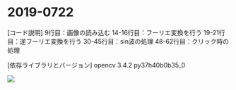 # 2019-0722
[コード説明]
9行目：画像の読み込む
14-16行目：フーリエ変換を行う
19-21行目：逆フーリエ変換を行う
30-45行目：sin波の処理
48-62行目：クリック時の処理

[依存ライブラリとバージョン]
opencv                    3.4.2            py37h40b0b35_0

![ ](https://github.com/85473ii/2019-0722/issues/1)
